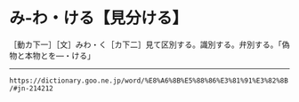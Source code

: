 # み‐わ・ける【見分ける】

［動カ下一］［文］みわ・く［カ下二］見て区別する。識別する。弁別する。「偽物と本物とを―・ける」

---
`https://dictionary.goo.ne.jp/word/%E8%A6%8B%E5%88%86%E3%81%91%E3%82%8B/#jn-214212`